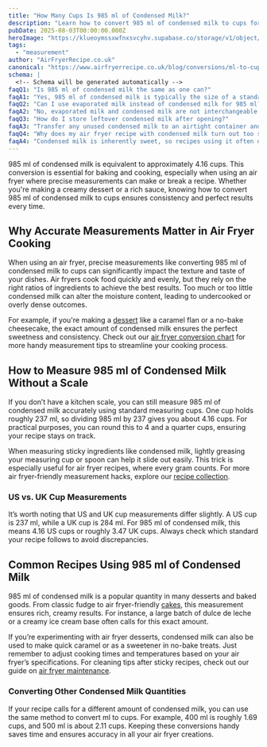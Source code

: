 ```yaml
---
title: "How Many Cups Is 985 ml of Condensed Milk?"
description: "Learn how to convert 985 ml of condensed milk to cups for perfect baking results every time. Includes air fryer-friendly tips and conversions."
pubDate: 2025-08-03T00:00:00.000Z
heroImage: "https://klueoymssxwfnxsvcyhv.supabase.co/storage/v1/object/public/Shmucket/how-many-cups-is-985-ml-of-condensed-milk.webp"
tags:
  - "measurement"
author: "AirFryerRecipe.co.uk"
canonical: "https://www.airfryerrecipe.co.uk/blog/conversions/ml-to-cups/how-many-cups-is-985-ml-of-condensed-milk"
schema: |
  <!-- Schema will be generated automatically -->
faqQ1: "Is 985 ml of condensed milk the same as one can?"
faqA1: "Yes, 985 ml of condensed milk is typically the size of a standard large can in many countries. This measurement is commonly used in recipes for desserts like fudge, flan, or ice cream. Always check the label to confirm the exact volume, as some brands may vary slightly."
faqQ2: "Can I use evaporated milk instead of condensed milk for 985 ml?"
faqA2: "No, evaporated milk and condensed milk are not interchangeable. Condensed milk is sweetened, while evaporated milk is unsweetened. Substituting one for the other will drastically alter the sweetness and texture of your recipe. Stick to condensed milk unless the recipe specifies otherwise."
faqQ3: "How do I store leftover condensed milk after opening?"
faqA3: "Transfer any unused condensed milk to an airtight container and refrigerate it. It will keep for up to two weeks. For longer storage, you can freeze condensed milk in small portions for up to three months. Thaw it in the fridge before using it in your air fryer recipes."
faqQ4: "Why does my air fryer recipe with condensed milk turn out too sweet?"
faqA4: "Condensed milk is inherently sweet, so recipes using it often don’t require additional sugar. If your dish turns out overly sweet, try reducing other sweeteners in the recipe or balancing it with a tangy ingredient like lemon juice. Always taste-test your mixture before cooking."
---
```

<p>985 ml of condensed milk is equivalent to approximately 4.16 cups. This conversion is essential for baking and cooking, especially when using an air fryer where precise measurements can make or break a recipe. Whether you're making a creamy dessert or a rich sauce, knowing how to convert 985 ml of condensed milk to cups ensures consistency and perfect results every time.</p>

<h2>Why Accurate Measurements Matter in Air Fryer Cooking</h2>
<p>When using an air fryer, precise measurements like converting 985 ml of condensed milk to cups can significantly impact the texture and taste of your dishes. Air fryers cook food quickly and evenly, but they rely on the right ratios of ingredients to achieve the best results. Too much or too little condensed milk can alter the moisture content, leading to undercooked or overly dense outcomes.</p>
<p>For example, if you're making a <a href=https://www.airfryerrecipe.co.uk/recipe-category/dessert>dessert</a> like a caramel flan or a no-bake cheesecake, the exact amount of condensed milk ensures the perfect sweetness and consistency. Check out our <a href=https://www.airfryerrecipe.co.uk/air-fryer-conversion-chart>air fryer conversion chart</a> for more handy measurement tips to streamline your cooking process.</p>

<h2>How to Measure 985 ml of Condensed Milk Without a Scale</h2>
<p>If you don’t have a kitchen scale, you can still measure 985 ml of condensed milk accurately using standard measuring cups. One cup holds roughly 237 ml, so dividing 985 ml by 237 gives you about 4.16 cups. For practical purposes, you can round this to 4 and a quarter cups, ensuring your recipe stays on track.</p>
<p>When measuring sticky ingredients like condensed milk, lightly greasing your measuring cup or spoon can help it slide out easily. This trick is especially useful for air fryer recipes, where every gram counts. For more air fryer-friendly measurement hacks, explore our <a href=https://www.airfryerrecipe.co.uk/recipes>recipe collection</a>.</p>

<h3>US vs. UK Cup Measurements</h3>
<p>It’s worth noting that US and UK cup measurements differ slightly. A US cup is 237 ml, while a UK cup is 284 ml. For 985 ml of condensed milk, this means 4.16 US cups or roughly 3.47 UK cups. Always check which standard your recipe follows to avoid discrepancies.</p>

<h2>Common Recipes Using 985 ml of Condensed Milk</h2>
<p>985 ml of condensed milk is a popular quantity in many desserts and baked goods. From classic fudge to air fryer-friendly <a href=https://www.airfryerrecipe.co.uk/recipe-category/cakes>cakes</a>, this measurement ensures rich, creamy results. For instance, a large batch of dulce de leche or a creamy ice cream base often calls for this exact amount.</p>
<p>If you’re experimenting with air fryer desserts, condensed milk can also be used to make quick caramel or as a sweetener in no-bake treats. Just remember to adjust cooking times and temperatures based on your air fryer’s specifications. For cleaning tips after sticky recipes, check out our guide on <a href=https://www.airfryerrecipe.co.uk/air-fryer-cleaner>air fryer maintenance</a>.</p>

<h3>Converting Other Condensed Milk Quantities</h3>
<p>If your recipe calls for a different amount of condensed milk, you can use the same method to convert ml to cups. For example, 400 ml is roughly 1.69 cups, and 500 ml is about 2.11 cups. Keeping these conversions handy saves time and ensures accuracy in all your air fryer creations.</p>
